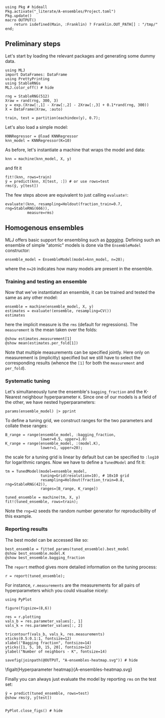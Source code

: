 <!--This file was generated, do not modify it.-->
````julia:ex1
using Pkg # hideall
Pkg.activate("_literate/A-ensembles/Project.toml")
Pkg.update()
macro OUTPUT()
    return isdefined(Main, :Franklin) ? Franklin.OUT_PATH[] : "/tmp/"
end;
````

## Preliminary steps

Let's start by loading the relevant packages and generating some dummy data.

````julia:ex2
using MLJ
import DataFrames: DataFrame
using PrettyPrinting
using StableRNGs
MLJ.color_off() # hide

rng = StableRNG(512)
Xraw = rand(rng, 300, 3)
y = exp.(Xraw[:,1] - Xraw[:,2] - 2Xraw[:,3] + 0.1*rand(rng, 300))
X = DataFrame(Xraw, :auto)

train, test = partition(eachindex(y), 0.7);
````

Let's also load a simple model:

````julia:ex3
KNNRegressor = @load KNNRegressor
knn_model = KNNRegressor(K=10)
````

As before, let's instantiate a machine that wraps the model and data:

````julia:ex4
knn = machine(knn_model, X, y)
````

and fit it

````julia:ex5
fit!(knn, rows=train)
ŷ = predict(knn, X[test, :]) # or use rows=test
rms(ŷ, y[test])
````

The few steps above are equivalent to just calling `evaluate!`:

````julia:ex6
evaluate!(knn, resampling=Holdout(fraction_train=0.7, rng=StableRNG(666)),
          measure=rms)
````

## Homogenous ensembles

MLJ offers basic support for ensembling such as [_bagging_](https://en.wikipedia.org/wiki/Bootstrap_aggregating).
Defining such an ensemble of simple "atomic" models is done via the `EnsembleModel` constructor:

````julia:ex7
ensemble_model = EnsembleModel(model=knn_model, n=20);
````

where the `n=20` indicates how many models are present in the ensemble.

### Training and testing an ensemble

Now that we've instantiated an ensemble, it can be trained and tested the same as any other model:

````julia:ex8
ensemble = machine(ensemble_model, X, y)
estimates = evaluate!(ensemble, resampling=CV())
estimates
````

here the implicit measure is the `rms` (default for regressions). The `measurement` is the mean taken over the folds:

````julia:ex9
@show estimates.measurement[1]
@show mean(estimates.per_fold[1])
````

Note that multiple measurements can be specified jointly. Here only on measurement is (implicitly) specified but we still have to select the corresponding results (whence the `[1]` for both  the `measurement` and `per_fold`).

### Systematic tuning

Let's simultaneously tune the ensemble's `bagging_fraction` and the K-Nearest neighbour hyperparameter `K`. Since one of our models is  a field of the  other, we have nested hyperparameters:

````julia:ex10
params(ensemble_model) |> pprint
````

To define a tuning grid, we construct ranges for the two parameters and collate these ranges:

````julia:ex11
B_range = range(ensemble_model, :bagging_fraction,
                lower=0.5, upper=1.0)
K_range = range(ensemble_model, :(model.K),
                lower=1, upper=20);
````

the scale for a tuning grid is linear by default but can be specified to `:log10` for logarithmic ranges.
Now we have to define a `TunedModel` and fit it:

````julia:ex12
tm = TunedModel(model=ensemble_model,
                tuning=Grid(resolution=10), # 10x10 grid
                resampling=Holdout(fraction_train=0.8, rng=StableRNG(42)),
                ranges=[B_range, K_range])

tuned_ensemble = machine(tm, X, y)
fit!(tuned_ensemble, rows=train);
````

Note the `rng=42` seeds the random number generator for reproducibility of this example.

### Reporting results

The best model can be accessed like so:

````julia:ex13
best_ensemble = fitted_params(tuned_ensemble).best_model
@show best_ensemble.model.K
@show best_ensemble.bagging_fraction
````

The `report` method gives more detailed information on the tuning process:

````julia:ex14
r = report(tuned_ensemble);
````

For instance, `r.measurements` are the measurements for all pairs of hyperparameters which you could visualise nicely:

````julia:ex15
using PyPlot

figure(figsize=(8,6))

res = r.plotting
vals_b = res.parameter_values[:, 1]
vals_k = res.parameter_values[:, 2]

tricontourf(vals_b, vals_k, res.measurements)
xticks(0.5:0.1:1, fontsize=12)
xlabel("Bagging fraction", fontsize=14)
yticks([1, 5, 10, 15, 20], fontsize=12)
ylabel("Number of neighbors - K", fontsize=14)

savefig(joinpath(@OUTPUT, "A-ensembles-heatmap.svg")) # hide
````

\figalt{Hyperparameter heatmap}{A-ensembles-heatmap.svg}

Finally you can always just evaluate the model by reporting `rms` on the test set:

````julia:ex16
ŷ = predict(tuned_ensemble, rows=test)
@show rms(ŷ, y[test])


PyPlot.close_figs() # hide
````

